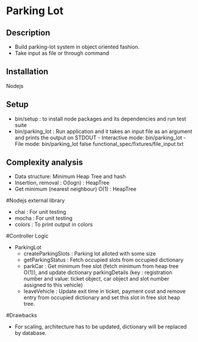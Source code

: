 # Parking Lot

## Description
  - Build parking-lot system in object oriented fashion.
  - Take input as file or through command

## Installation
Nodejs

## Setup
   - bin/setup : to install node packages and its dependencies and run test suite
   - bin/parking_lot : Run application and it takes an input file as an argument and prints the output on STDOUT
         - Interactive mode: bin/parking_lot
         - File mode: bin/parking_lot false functional_spec/fixtures/file_input.txt

## Complexity analysis
  - Data structure: Minimum Heap Tree and hash
  - Insertion, removal : O(logn) : HeapTree
  - Get minimum (nearest neighbour) O(1) : HeapTree

#Nodejs external library
  - chai : For unit testing
  - mocha : For unit testing
  - colors : To print output in colors

#Controller Logic
  - ParkingLot
    - createParkingSlots : Parking lot alloted with some size
    - getParkingStatus : Fetch occupied slots from occupied dictionary
    - parkCar : Get minimum free slot (fetch minimum from heap tree O(1)), and update dictionary parkingDetails (key : registration number and value: ticket object, car object and slot number assigned to this vehicle)
    - leaveVehicle : Update exit time in ticket, payment cost and remove entry from occupied dictionary and set this slot in free slot heap tree.

#Drawbacks
  - For scaling, architecture has to be updated, dictionary will be replaced by database.
